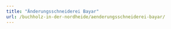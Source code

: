 ```yaml
---
title: "Änderungsschneiderei Bayar"
url: /buchholz-in-der-nordheide/aenderungsschneiderei-bayar/
---
```

